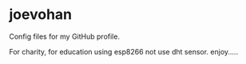 # joevohan
Config files for my GitHub profile.

For charity, for education using esp8266 not use dht sensor.
enjoy.....
